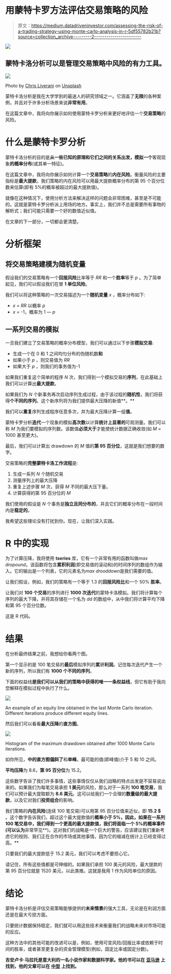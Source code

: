 # 用蒙特卡罗方法评估交易策略的风险

> 原文：<https://medium.datadriveninvestor.com/assessing-the-risk-of-a-trading-strategy-using-monte-carlo-analysis-in-r-5df55782b21b?source=collection_archive---------2----------------------->

[![](img/6a44004dfc1e7ca35fe2d04e9013f8fb.png)](http://www.track.datadriveninvestor.com/1B9E)

## 蒙特卡洛分析可以是管理交易策略中风险的有力工具。

![](img/17a708e50f120ae7bc81fcb8278d6448.png)

Photo by [Chris Liverani](https://unsplash.com/photos/dBI_My696Rk?utm_source=unsplash&utm_medium=referral&utm_content=creditCopyText) on [Unsplash](https://unsplash.com/?utm_source=unsplash&utm_medium=referral&utm_content=creditCopyText)

蒙特卡洛分析是我在大学学到的最迷人的研究领域之一。它涵盖了**无限**的各种案例，并且对于许多分析场景来说**非常有用**。

在这篇文章中，我将向你展示如何使用蒙特卡罗分析来更好地评估一个**交易策略**的风险。

# 什么是蒙特卡罗分析

蒙特卡洛分析的目的是**从一些已知的原理和它们之间的关系出发，模拟一个**客观现象**的概率分布**(或其单一特征)。

在这篇文章中，我将向你展示如何计算一个**交易策略**的**内在风险**。衡量风险的主要指标是**最大提款**，我们策略的内在风险可以用最大提款概率分布的第 95 个百分位数来估算(即有 5%的概率被超过的最大提款值)。

就像在这种情况下，使用分析方法来解决这样的问题会非常困难，甚至是不可能的。这就是蒙特卡罗分析派上用场的地方。事实上，我们并不总是需要所有事物的解析式；我们可能只需要一个好的数值近似值。

在文章的下一部分，一切都会更清楚。

# 分析框架

## 将交易策略建模为随机变量

假设我们的交易策略有一个**回报风险**比率等于 *RR* 和一个**胜率**等于 *p* 。为了简单起见，我们可以假设我们在冒 **1 单位风险**。

我们可以将这种策略的一次交易描述为一个**随机变量** *x* ，概率分布如下:

*   *x = RR* 以概率 *p*
*   *x =* -1，概率为 1 *— p*

## 一系列交易的模拟

一旦我们建立了交易策略的概率分布模型，我们可以通过以下步骤**模拟交易**:

*   生成一个在 0 和 1 之间均匀分布的伪随机数**和**
*   如果小于 *p* ，则交易值为 *RR*
*   如果大于 *p* ，则我们的事务值为-1

如果我们重复这个简单的程序 *N* 次，我们得到一个模拟交易的**序列**，在此基础上我们可以计算出**最大提款**。

如果我们为 *N* 个新事务再次启动序列生成过程，由于该过程的**随机性**，我们将获得**个不同的序列**。这个新序列将为我们提供最大压降的新值**。**

我们可以**重复**序列生成程序任意多次，并为最大压降计算一组**值**。

蒙特卡罗分析**迭代**一个现象的模拟**高次数**以计算**统计上显著的**可观测量。我们可以称 *M* 为我们要模拟的序列数。该数值**必须大于**才能使统计数据正确收敛(如 *M =* 1000 甚至更大)。

最后，我们可以计算出 drawdown 的 *M* 值的**第 95 百分位**，这就是我们想要的数字。

交易策略的**完整蒙特卡洛工作流程**是:

1.  生成一系列 *N* 个随机交易
2.  测量序列上的最大压降
3.  重复上述步骤 *M* 次，获得 *M* 不同的最大压下量。
4.  计算获得的第 95 百分位的 *M*

我们使用的假设是 *N* 个事务是**独立且同分布的**，并且它们的概率分布在一段时间内是**稳定的**。

我希望这些理论没有打扰到你。现在，让我们深入实践。

# R 中的实现

为了计算压降，我将使用 **tseries** 库，它有一个非常有用的函数叫做*max dropound*。该函数将包含**累积利润**(即交易值的滚动和)的时间序列的数组作为输入。它的输出是一个列表，它的元素名为*max drooddown*是我们需要的值。

让我们假设，例如，我们的策略有一个等于 1.3 的**回报风险比**和一个 50% **胜率**。

让我们对 **100 个交易**的序列进行 **1000 次迭代**的蒙特卡洛模拟。我们将计算每个序列的最大下降，并将其存储在一个名为 *dd* 的数组中，从中我们将计算平均下降和第 95 个百分位数。

这是 R 代码。

# 结果

在分析最终结果之前，我想给你看两个图。

第一个显示的是 100 笔交易的**最后**模拟序列的**累计利润**。记住每次迭代产生一个新的序列，所以我们有 **1000 个不同的序列**。

下面的权益线**是我们可以从我们的策略中获得的唯一一条权益线**，但它有助于我向您解释在模拟过程中执行了什么。

![](img/e5ebaa0d33ce927d0c493b241a15ca31.png)

An example of an equity line obtained in the last Monte Carlo iteration. Different iterations produce different equity lines.

然后我们可以看看**最大压降**的**直方图**。

![](img/49632207043a40db29e6f4f74e0663a1.png)

Histogram of the maximum drawdown obtained after 1000 Monte Carlo iterations.

如你所见，**中的直方图偏斜了**和**单峰**。最可能的值(即峰值)介于 5 和 10 之间。

**平均压降**为 8.6，**第 95 百分位**为 15.2。

这些数字告诉了我们许多事情，这些事情仅仅从我们战略的特点出发是不容易说出来的。如果我们为每笔交易承担 **1 美元**的风险，那么对于一系列 **100 笔交易**，我们可以预计最大提取额为 **8.6 美元**。这可以给我们一个合理的**数量级的最大提款**，以及它对我们**投资组合**的影响。

我们策略的**内在风险**(连续 100 笔交易)可以用第 95 百分位值来近似，即 **15.2 $** 。这个数字告诉我们，超过这个最大提款值的**概率小于 5%，因此，如果在一系列 100 笔交易中，我们得到一个更高的最大提款值，我们将面临一个 5%的概率事件(可以认为**非常罕见**)。这对我们的战略是一个巨大的警告，应该建议我们重新考虑它的规则、我们正在合作的市场或其他事情，因为它的缩减在统计上已经变得过高。**

只要我们的最大提款低于 15.2 美元，我们可以考虑不要担心它。

请记住，所有这些值都是可伸缩的。如果我们承担 100 美元的风险，最大提款的第 95 百分位就是 1520 美元，以此类推。这就是我用 1 作为风险单位的原因。

# 结论

蒙特卡洛分析是评估交易策略能够提供的**未来情景**的强大工具，无论是在利润方面还是在最大亏损方面。

只要统计数据保持稳定，我们就可以用这些技术来衡量我们的战略未来对市场可能的反应。

这种方法中的其他可能的改进可以是，例如，使用可变风险/回报比率或依赖于时间的胜率，或者甚至更复杂的资金管理模型(例如，固定比率或固定分数)。

**吉安卢卡·马拉托是意大利的一名小说作家和数据科学家。他的书可以在** [**亚马逊**](https://www.amazon.it/Gianluca-Malato/e/B076CHTG3W?_encoding=UTF8&pd_rd_i=B07D7HG8V8&pd_rd_r=d34f8c07-0ef6-11e9-8c18-03e9e1f87d64&pd_rd_w=PjgeY&pd_rd_wg=3XHRC&pf_rd_p=466c5af4-0171-4b17-9b3f-b4036a90f75d&pf_rd_r=VYXNVD02NTB20Y1QS4JG) **上找到，他的文章可以在** [**中型**](https://medium.com/@gianlucamalato) **上找到。**